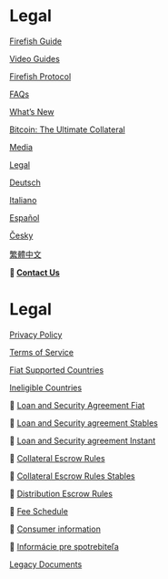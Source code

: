 # Legal

[Firefish Guide](Firefish%20Guide%20b76f4536601b4088bd1c1b665ad08ddf.md)

[Video Guides](Video%20Guides%20111cc99422708021a177c79a1815bb8b.md)

[Firefish Protocol](Firefish%20Protocol%20dce0dc15d32f416d84a075ae6f04dbd4.md)

[FAQs](FAQs%20c5cfabe806e14d1abf6245a88ef5119f.md)

[What’s New](What%E2%80%99s%20New%203d042abe2a4c42c0a24d0641c9890382.md)

[Bitcoin: The Ultimate Collateral](Bitcoin%20The%20Ultimate%20Collateral%20157cc994227080a69d2bdd98f91acfbc.md)

[Media](Media%2091b0bc3bfda946d1a768ba5613259c64.md)

[Legal](Legal%206b6c868fcfb74d2bb389c0aa744f9ece.md)

[Deutsch](Deutsch%20604df8215dd449539ce8f1abab2aaa14.md)

[Italiano](Italiano%2015acc994227080d397b6dff1bbe61c0c.md)

[Español](Espan%CC%83ol%201a1cc994227080fdabcee7a36c3ae0e5.md)

[Česky](C%CC%8Cesky%207adcc66a0ffc46b580bb1f50c5391c0b.md)

[繁體中文](%E7%B9%81%E9%AB%94%E4%B8%AD%E6%96%87%201a4cc9942270807d9706ef29c958c659.md)

**📩 [Contact Us](mailto:hello@firefish.io?subject=Hello%20Firefish)**

# Legal

[Privacy Policy](Legal%206b6c868fcfb74d2bb389c0aa744f9ece/Privacy%20Policy%20fb04564639c74c0e93076ba292962717.md)

[Terms of Service](Legal%206b6c868fcfb74d2bb389c0aa744f9ece/Terms%20of%20Service%20eb61c140fe6443b79cbdc3f67ede508c.md)

[Fiat Supported Countries](Legal%206b6c868fcfb74d2bb389c0aa744f9ece/Fiat%20Supported%20Countries%201a1cc9942270800c8c00de4888c475e5.md)

[Ineligible Countries](Legal%206b6c868fcfb74d2bb389c0aa744f9ece/Ineligible%20Countries%201a1cc99422708043b8dced21b6840d41.md)

📝 [Loan and Security Agreement Fiat](https://app.firefish.io/pdf/2025-02-19/loan-and-security-agreement-fiat.pdf)

📝 [Loan and Security agreement Stables](https://app.firefish.io/pdf/2025-02-19/loan-and-security-agreement-stables.pdf)

📝 [Loan and Security agreement Instant](https://app.firefish.io/pdf/2025-02-19/loan-and-security-agreement-instant.pdf)

📝 [Collateral Escrow Rules](https://app.firefish.io/pdf/2025-02-19/collateral-escrow-rules.pdf)

📝 [Collateral Escrow Rules Stables](https://app.firefish.io/pdf/2025-02-19/collateral-escrow-rules-stables.pdf)

📝 [Distribution Escrow Rules](https://app.firefish.io/pdf/2025-02-19/distribution-escrow-rules.pdf)

📝 [Fee Schedule](https://app.firefish.io/pdf/2025-02-19/fee-schedule.pdf)

📝 [Consumer information](https://app.firefish.io/pdf/2025-02-19/consumer-information.pdf)

📝 [Informácie pre spotrebiteľa](https://app.firefish.io/pdf/2025-02-19/informacie-pre-spotrebitela.pdf)

[Legacy Documents](Legal%206b6c868fcfb74d2bb389c0aa744f9ece/Legacy%20Documents%2036c0f4733ec143f6875370fdb7db3b0f.md)